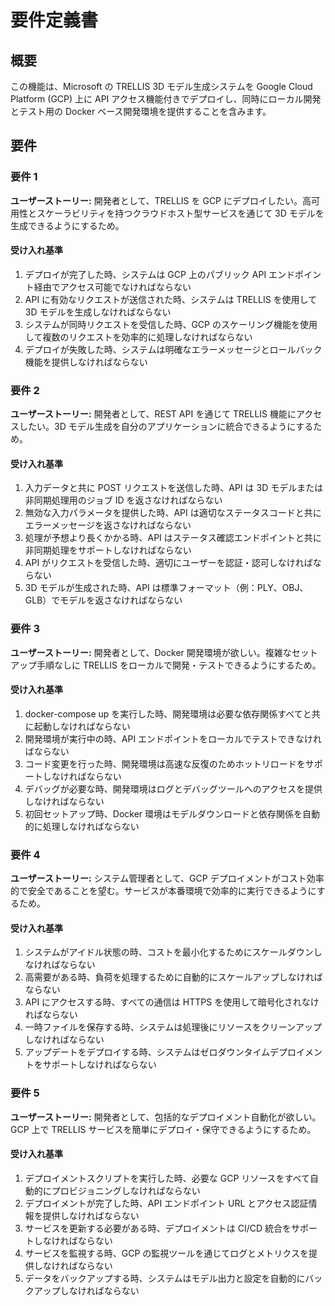 # 要件定義書

## 概要

この機能は、Microsoft の TRELLIS 3D モデル生成システムを Google Cloud Platform (GCP) 上に API アクセス機能付きでデプロイし、同時にローカル開発とテスト用の Docker ベース開発環境を提供することを含みます。

## 要件

### 要件 1

**ユーザーストーリー:** 開発者として、TRELLIS を GCP にデプロイしたい。高可用性とスケーラビリティを持つクラウドホスト型サービスを通じて 3D モデルを生成できるようにするため。

#### 受け入れ基準

1. デプロイが完了した時、システムは GCP 上のパブリック API エンドポイント経由でアクセス可能でなければならない
2. API に有効なリクエストが送信された時、システムは TRELLIS を使用して 3D モデルを生成しなければならない
3. システムが同時リクエストを受信した時、GCP のスケーリング機能を使用して複数のリクエストを効率的に処理しなければならない
4. デプロイが失敗した時、システムは明確なエラーメッセージとロールバック機能を提供しなければならない

### 要件 2

**ユーザーストーリー:** 開発者として、REST API を通じて TRELLIS 機能にアクセスしたい。3D モデル生成を自分のアプリケーションに統合できるようにするため。

#### 受け入れ基準

1. 入力データと共に POST リクエストを送信した時、API は 3D モデルまたは非同期処理用のジョブ ID を返さなければならない
2. 無効な入力パラメータを提供した時、API は適切なステータスコードと共にエラーメッセージを返さなければならない
3. 処理が予想より長くかかる時、API はステータス確認エンドポイントと共に非同期処理をサポートしなければならない
4. API がリクエストを受信した時、適切にユーザーを認証・認可しなければならない
5. 3D モデルが生成された時、API は標準フォーマット（例：PLY、OBJ、GLB）でモデルを返さなければならない

### 要件 3

**ユーザーストーリー:** 開発者として、Docker 開発環境が欲しい。複雑なセットアップ手順なしに TRELLIS をローカルで開発・テストできるようにするため。

#### 受け入れ基準

1. docker-compose up を実行した時、開発環境は必要な依存関係すべてと共に起動しなければならない
2. 開発環境が実行中の時、API エンドポイントをローカルでテストできなければならない
3. コード変更を行った時、開発環境は高速な反復のためホットリロードをサポートしなければならない
4. デバッグが必要な時、開発環境はログとデバッグツールへのアクセスを提供しなければならない
5. 初回セットアップ時、Docker 環境はモデルダウンロードと依存関係を自動的に処理しなければならない

### 要件 4

**ユーザーストーリー:** システム管理者として、GCP デプロイメントがコスト効率的で安全であることを望む。サービスが本番環境で効率的に実行できるようにするため。

#### 受け入れ基準

1. システムがアイドル状態の時、コストを最小化するためにスケールダウンしなければならない
2. 高需要がある時、負荷を処理するために自動的にスケールアップしなければならない
3. API にアクセスする時、すべての通信は HTTPS を使用して暗号化されなければならない
4. 一時ファイルを保存する時、システムは処理後にリソースをクリーンアップしなければならない
5. アップデートをデプロイする時、システムはゼロダウンタイムデプロイメントをサポートしなければならない

### 要件 5

**ユーザーストーリー:** 開発者として、包括的なデプロイメント自動化が欲しい。GCP 上で TRELLIS サービスを簡単にデプロイ・保守できるようにするため。

#### 受け入れ基準

1. デプロイメントスクリプトを実行した時、必要な GCP リソースをすべて自動的にプロビジョニングしなければならない
2. デプロイメントが完了した時、API エンドポイント URL とアクセス認証情報を提供しなければならない
3. サービスを更新する必要がある時、デプロイメントは CI/CD 統合をサポートしなければならない
4. サービスを監視する時、GCP の監視ツールを通じてログとメトリクスを提供しなければならない
5. データをバックアップする時、システムはモデル出力と設定を自動的にバックアップしなければならない